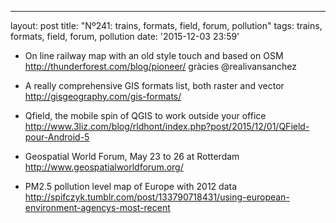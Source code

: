 ---
layout: post
title: "Nº241: trains, formats, field, forum, pollution"
tags: trains, formats, field, forum, pollution
date: '2015-12-03 23:59'

* On line railway map with an old style touch and based on OSM
  http://thunderforest.com/blog/pioneer/ gràcies @realivansanchez

* A really comprehensive GIS formats list, both raster and vector
  http://gisgeography.com/gis-formats/

* Qfield, the mobile spin of QGIS to work outside your office
  http://www.3liz.com/blog/rldhont/index.php?post/2015/12/01/QField-pour-Android-5

* Geospatial World Forum, May 23 to 26 at Rotterdam
  http://www.geospatialworldforum.org/

* PM2.5 pollution level map of Europe with 2012 data
  http://spifczyk.tumblr.com/post/133790718431/using-european-environment-agencys-most-recent
